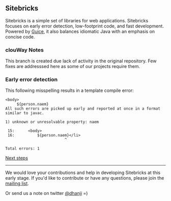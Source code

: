 Sitebricks
----------

Sitebricks is a simple set of libraries for web applications. Sitebricks focuses on early error
 detection, low-footprint code, and fast development. Powered by
 [Guice](http://code.google.com/p/google-guice), it also balances idiomatic
 Java with an emphasis on concise code.

### clouWay Notes ###

This branch is created due lack of activity in the original repository. Few fixes are addresssed here as some of our projects require them. 

### Early error detection ###

This following misspelling results in a template compile error:

    <body>
         ${person.naem}
    All such errors are picked up early and reported at once in a format similar to javac.

    1) unknown or unresolvable property: naem

     15:      <body>
     16:          ${person.naem}</li>
                              ^

    Total errors: 1

[Next steps](http://sitebricks.org)

* * *

We would love your contributions and help in developing Sitebricks at this early stage. If you'd
like to contribute or have any questions, please join the [mailing list](http://groups.google.com/group/google-sitebricks).

Or send us a note on twitter [@dhanji](http://twitter.com/dhanji) =)
